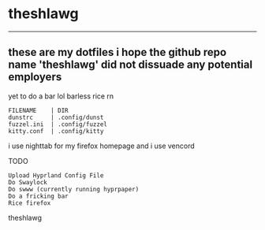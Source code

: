 # theshlawg
____
## these are my dotfiles i hope the github repo name 'theshlawg' did not dissuade any potential employers

yet to do a bar lol barless rice rn

```
FILENAME    | DIR
dunstrc     | .config/dunst
fuzzel.ini  | .config/fuzzel
kitty.conf  | .config/kitty
```
i use nighttab for my firefox homepage
and i use vencord 

TODO
```
Upload Hyprland Config File
Do Swaylock
Do swww (currently running hyprpaper)
Do a fricking bar
Rice firefox
```

theshlawg
